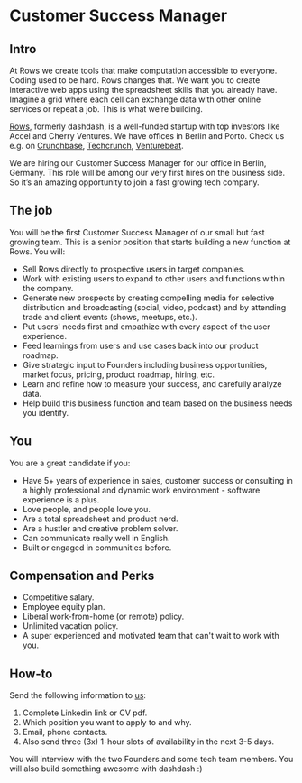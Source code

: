 # Customer Success Manager 
## Intro
At Rows we create tools that make computation accessible to everyone.
Coding used to be hard. Rows changes that. We want you to create interactive web apps using the spreadsheet skills that you already have. Imagine a grid where each cell can exchange data with other online services or repeat a job. This is what we’re building.

[Rows](https://rows.com/), formerly dashdash, is a well-funded startup with top investors like Accel and Cherry Ventures. We have offices in Berlin and Porto. Check us e.g. on [Crunchbase](https://www.crunchbase.com/organization/dashdash), [Techcrunch](https://techcrunch.com/2018/05/16/dashdash-a-platform-to-create-web-apps-using-only-spreadsheet-skills-nabs-8m-led-by-accel/), [Venturebeat](https://venturebeat.com/2018/05/16/accel-leads-8-million-investment-in-dashdash-to-create-web-apps-from-spreadsheets/).

We are hiring our Customer Success Manager for our office in Berlin, Germany. This role will be among our very first hires on the business side. So it’s an amazing opportunity to join a fast growing tech company.

## The job
You will be the first Customer Success Manager of our small but fast growing team. This is a senior position that starts building a new function at Rows. You will:
* Sell Rows directly to prospective users in target companies.
* Work with existing users to expand to other users and functions within the company.
* Generate new prospects by creating compelling media for selective distribution and broadcasting (social, video, podcast) and by attending trade and client events (shows, meetups, etc.).
* Put users' needs first and empathize with every aspect of the user experience.
* Feed learnings from users and use cases back into our product roadmap.
* Give strategic input to Founders including business opportunities, market focus, pricing, product roadmap, hiring, etc.
* Learn and refine how to measure your success, and carefully analyze data.
* Help build this business function and team based on the business needs you identify.

## You
You are a great candidate if you:
* Have 5+ years of experience in sales, customer success or consulting in a highly professional and dynamic work environment - software experience is a plus.
* Love people, and people love you.
* Are a total spreadsheet and product nerd.
* Are a hustler and creative problem solver.
* Can communicate really well in English.
* Built or engaged in communities before.

## Compensation and Perks
* Competitive salary.
* Employee equity plan.
* Liberal work-from-home (or remote) policy.
* Unlimited vacation policy.
* A super experienced and motivated team that can't wait to work with you.

## How-to
Send the following information to [us](mailto:join@rows.com):
1. Complete Linkedin link or CV pdf.
1. Which position you want to apply to and why.
1. Email, phone contacts.
1. Also send three (3x) 1-hour slots of availability in the next 3-5 days.

You will interview with the two Founders and some tech team members. You will also build something awesome with dashdash :)

